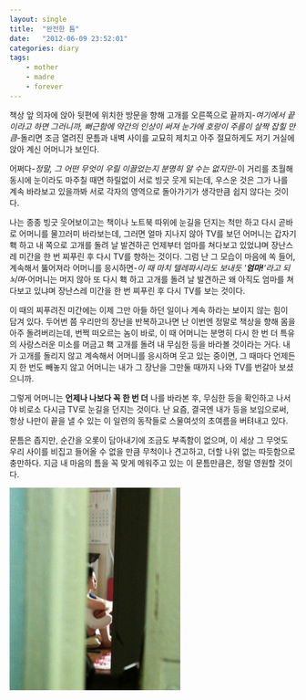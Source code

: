 ```yaml
---
layout: single
title:  "완전한 틈"
date:   "2012-06-09 23:52:01"
categories: diary
tags:
    - mother
    - madre
    - forever
---
```


책상 앞 의자에 앉아 뒷편에 위치한 방문을 향해 고개를 오른쪽으로 끝까지-*여기에서 끝이라고 하면 그러니까, 뻐근함에 약간의 인상이 써져 눈가에 호랑이 주름이 살짝 잡힐 만큼*-돌리면 조금 열려진 문틈과 내벽 사이를 교묘히 제치고 아주 절묘하게도 저기 거실에 앉아 계신 어머니가 보인다. 

어쩌다-*정말, 그 어떤 무엇이 우릴 이끌었는지 분명히 알 수는 없지만*-이 거리를 초월해 동시에 눈이라도 마주칠 때면 하릴없이 서로 빙긋 웃게 되는데, 우스운 것은 그가 나를 계속 바라보고 있을까봐 서로 각자의 영역으로 돌아가기가 생각만큼 쉽지 않다는 것이다.

나는 종종 빙긋 웃어보이고는 책이나 노트북 따위에 눈길을 던지는 척만 하고 다시 곧바로 어머니를 물끄러미 바라보는데, 그러면 얼마 지나지 않아 TV를 보던 어머니는 갑자기 홱 하고 내 쪽으로 고개를 돌려 날 발견하곤 언제부터 엄마를 쳐다보고 있었냐며 장난스레 미간을 한 번 찌푸린 후 다시 TV를 향하는 것이다. 그럼 난 그 모습이 마음에 쏙 들어, 계속해서 뚫어져라 어머니를 응시하면-*이 때 마치 텔레파시라도 보내듯 '**엄마!**'라고 되뇌며*-어머니는 머지 않아 또 다시 홱 하고 고개를 돌려 날 발견하곤 왜 아직도 엄마를 쳐다보고 있냐며 장난스레 미간을 한 번 찌푸린 후 다시 TV를 보는 것이다. 

이 때의 찌푸려진 미간에는 이제 그만 아들 하던 일이나 계속 하라는 보이지 않는 힘이 담겨 있다. 두어번 쯤 우리만의 장난을 반복하고나면 난 이번엔 정말로 책상을 향해 몸을 아주 돌려버리는데, 번쩍 떠오르는 놈이 바로, 이 때 어머니는 분명히 다시 한 번 더 특유의 사랑스러운 미소를 머금고 홱 고개를 돌려 내 무심한 등을 바라볼 것이라는 거다. 내가 고개를 돌리지 않고 계속해서 어머니를 응시하며 웃고 있는 중이면, 그 때마다 언제든지 한 번도 빼놓지 않고 어머니는 내가 그 장난을 그만둘 때까지 나와 TV를 번갈아 보셨으니까. 

그렇게 어머니는 **언제나 나보다 꼭 한 번 더** 나를 바라본 후, 무심한 등을 확인하고 나서야 비로소 다시금 TV로 눈길을 던지는 것이다. 난 요즘, 결국엔 내가 등을 보임으로써, 항상 나만이 끝을 낼 수 있는 이 일련의 동작들로 스물여섯의 초여름을 버텨내고 있다. 

문틈은 좁지만, 순간을 오롯이 담아내기에 조금도 부족함이 없으며, 이 세상 그 무엇도 우리 사이를 비집고 들어올 수 없을 만큼 무척이나 견고하고, 더할 나위 없는 따듯함으로 충만하다. 지금 내 마음의 틈을 꼭 맞게 메워주고 있는 이 문틈만큼은, 정말 영원할 것이다.

![madre](/assets/images/어머니1.jfif)
